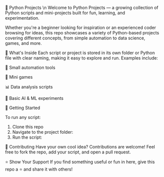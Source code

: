 🐍 Python Projects \n
Welcome to Python Projects — a growing collection of Python scripts and mini-projects built for fun, learning, and experimentation.

Whether you're a beginner looking for inspiration or an experienced coder browsing for ideas, this repo showcases a variety of Python-based projects covering different concepts, from simple automation to data science, games, and more.

📁 What's Inside
Each script or project is stored in its own folder or Python file with clear naming, making it easy to explore and run. Examples include:

🧮 Small automation tools

🎲 Mini games

📊 Data analysis scripts

🤖 Basic AI & ML experiments

🚀 Getting Started

To run any script:

1) Clone this repo
2) Navigate to the project folder:
3) Run the script:
   
📌 Contributing
Have your own cool idea? Contributions are welcome! Feel free to fork the repo, add your script, and open a pull request.

⭐️ Show Your Support
If you find something useful or fun in here, give this repo a ⭐️ and share it with others!
